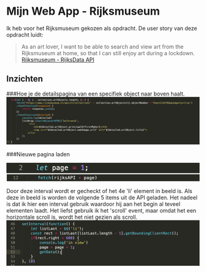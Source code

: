 # Mijn Web App - Rijksmuseum

Ik heb voor het Rijksmuseum gekozen als opdracht. De user story van deze opdracht luidt: 
> As an art lover, I want to be able to search and view art from the Rijksmuseum at home, so that I can still enjoy art during a lockdown. [Rijksmuseum - RijksData API](https://data.rijksmuseum.nl/object-metadata/)

## Inzichten

###Hoe je de detailspagina van een specifiek object naar boven haalt.
![](spa/proces/detailedAPI.png)


###Nieuwe pagina laden 

![](spa/proces/page.png)
![](spa/proces/fetchpage.png)

Door deze interval wordt er gecheckt of het 4e 'li' element in beeld is. Als deze in beeld is worden de volgende 5 items uit de API geladen. Het nadeel is dat ik hier een interval gebruik waardoor hij aan het begin al teveel elementen laadt. Het liefst gebruik ik het 'scroll' event, maar omdat het een horizontale scroll is, wordt het niet gezien als scroll.
![](spa/proces/interval.png)
